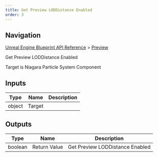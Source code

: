 ```yaml
---
title: Get Preview LODDistance Enabled
order: 3
---
```

## Navigation

[Unreal Engine Blueprint API Reference](https://dev.epicgames.com/documentation/en-us/unreal-engine/BlueprintAPI) > [Preview](https://dev.epicgames.com/documentation/en-us/unreal-engine/BlueprintAPI/Preview)

Get Preview LODDistance Enabled

Target is Niagara Particle System Component

## Inputs

| Type | Name | Description |
| --- | --- | --- |
| object | Target |  |

## Outputs

| Type | Name | Description |
| --- | --- | --- |
| boolean | Return Value | Get Preview LODDistance Enabled |
